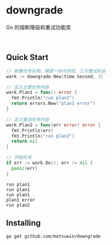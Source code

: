 # downgrade
Go 的熔断降级和重试功能库

<br>

## Quick Start

```go
// 新建任务实例，期望一秒内完成，三次重试机会
work := downgrade.New(time.Second, 3)

// 定义主要任务内容
work.Plan1 = func() error {
  fmt.Println("run plan1")
  return errors.New("plan1 error")
}

// 定义备选任务内容
work.Plan2 = func(err error) error {
  fmt.Println(err)
  fmt.Println("run plan2")
  return nil
}

// 开始任务
if err := work.Do(); err != nil {
  panic(err)
}
```
```
run plan1
run plan1
run plan1
plan1 error
run plan2
```

## Installing

```
go get github.com/matsuwin/downgrade
```
